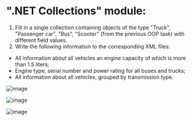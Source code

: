 # ".NET Collections" module: 

1. Fill in a single collection containing objects of the type "Truck", "Passenger car", "Bus", "Scooter" (from the previous OOP task) with different field values.
2. Write the following information to the corresponding XML files:
  - All information about all vehicles an engine capacity of which is more than 1.5 liters;
  - Engine type, serial number and power rating for all buses and trucks;
  - All information about all vehicles, grouped by transmission type.
  
  
![image](https://user-images.githubusercontent.com/50228202/198503545-4cf73cdb-cc1c-47a2-abcb-e2d7195aba26.png)

![image](https://user-images.githubusercontent.com/50228202/198503589-3924995f-f4a9-43a6-9ef5-d0186901154d.png)

![image](https://user-images.githubusercontent.com/50228202/198503624-c0dcd3bb-c4ed-4f5a-922b-be7a0a4c7b63.png)
